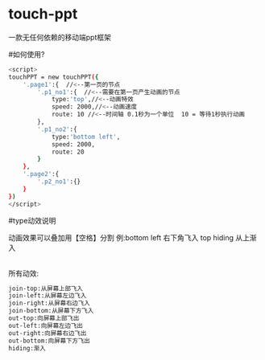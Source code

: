 # touch-ppt
一款无任何依赖的移动端ppt框架

#如何使用?



```bash
<script>
touchPPT = new touchPPT({
    '.page1':{  //<--第一页的节点
        '.p1_no1':{  //<--需要在第一页产生动画的节点
            type:'top',//<--动画特效
            speed: 2000,//<--动画速度
            route: 10 //<--时间轴 0.1秒为一个单位  10 = 等待1秒执行动画
        },
        '.p1_no2':{
            type:'bottom left',
            speed: 2000,
            route: 20
        }
    },
    '.page2':{
        '.p2_no1':{}
    }
})
</script>
```


#type动效说明

动画效果可以叠加用【空格】分割  例:bottom left  右下角飞入  top hiding 从上渐入</br></br>

所有动效:
```bash
join-top:从屏幕上部飞入
join-left:从屏幕左边飞入
join-right:从屏幕右边飞入
join-bottom:从屏幕下方飞入
out-top:向屏幕上部飞出
out-left:向屏幕左边飞出
out-right:向屏幕右边飞出
out-bottom:向屏幕下方飞出
hiding:渐入
```
